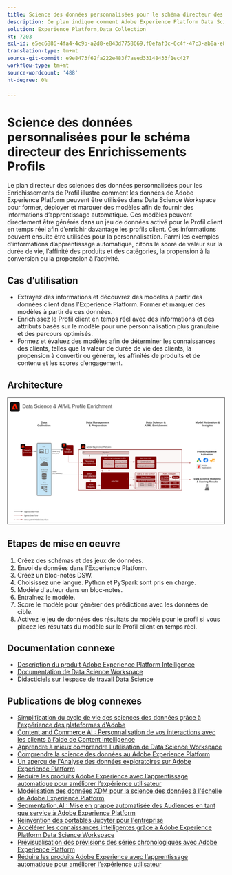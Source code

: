 ```yaml
---
title: Science des données personnalisées pour le schéma directeur des Enrichissements Profils
description: Ce plan indique comment Adobe Experience Platform Data Science Workspace peut utiliser les données dans l’Experience Platform pour former, déployer et marquer des modèles afin de fournir des informations d’apprentissage automatique à partir des données.
solution: Experience Platform,Data Collection
kt: 7203
exl-id: e5ec6886-4fa4-4c9b-a2d8-e843d7758669,f0efaf3c-6c4f-47c3-ab8a-e8e146dd071c
translation-type: tm+mt
source-git-commit: e9e8473f62fa222e483f7aeed33148433f1ec427
workflow-type: tm+mt
source-wordcount: '488'
ht-degree: 0%

---
```


# Science des données personnalisées pour le schéma directeur des Enrichissements Profils

Le plan directeur des sciences des données personnalisées pour les Enrichissements de Profil illustre comment les données de Adobe Experience Platform peuvent être utilisées dans Data Science Workspace pour former, déployer et marquer des modèles afin de fournir des informations d’apprentissage automatique. Ces modèles peuvent directement être générés dans un jeu de données activé pour le Profil client en temps réel afin d’enrichir davantage les profils client. Ces informations peuvent ensuite être utilisées pour la personnalisation. Parmi les exemples d’informations d’apprentissage automatique, citons le score de valeur sur la durée de vie, l’affinité des produits et des catégories, la propension à la conversion ou la propension à l’activité.

## Cas d’utilisation

* Extrayez des informations et découvrez des modèles à partir des données client dans l’Experience Platform. Former et marquer des modèles à partir de ces données.
* Enrichissez le Profil client en temps réel avec des informations et des attributs basés sur le modèle pour une personnalisation plus granulaire et des parcours optimisés.
* Formez et évaluez des modèles afin de déterminer les connaissances des clients, telles que la valeur de durée de vie des clients, la propension à convertir ou générer, les affinités de produits et de contenu et les scores d’engagement.

## Architecture

<img src="assets/datascience.svg" alt="Architecture de référence pour la science des données personnalisées pour le plan directeur des Enrichissements Profils" style="border:1px solid #4a4a4a" />

## Etapes de mise en oeuvre

1. Créez des schémas et des jeux de données.
1. Envoi de données dans l’Experience Platform.
1. Créez un bloc-notes DSW.
1. Choisissez une langue. Python et PySpark sont pris en charge.
1. Modèle d&#39;auteur dans un bloc-notes.
1. Entraînez le modèle.
1. Score le modèle pour générer des prédictions avec les données de cible.
1. Activez le jeu de données des résultats du modèle pour le profil si vous placez les résultats du modèle sur le Profil client en temps réel.

## Documentation connexe

* [Description du produit Adobe Experience Platform Intelligence](https://helpx.adobe.com/legal/product-descriptions/adobe-experience-platform-intelligence---product-description.html)
* [Documentation de Data Science Workspace](https://experienceleague.adobe.com/docs/experience-platform/data-science-workspace/home.html?lang=en)
* [Didacticiels sur l’espace de travail Data Science](https://experienceleague.adobe.com/docs/platform-learn/tutorials/data-science-workspace/understanding-data-science-workspace.html)

## Publications de blog connexes

* [Simplification du cycle de vie des sciences des données grâce à l&#39;expérience des plateformes d&#39;Adobe](https://medium.com/adobetech/simplifying-the-data-science-lifecycle-with-adobe-platform-experience-8ea4f056d82f)
* [Content and Commerce AI : Personnalisation de vos interactions avec les clients à l’aide de Content Intelligence](https://medium.com/adobetech/content-and-commerce-ai-personalizing-your-interactions-with-customers-through-content-intelligence-dc182601deab)
* [Apprendre à mieux comprendre l&#39;utilisation de Data Science Workspace](https://medium.com/adobetech/gaining-a-deeper-understanding-of-churn-using-data-science-workspace-18a2190e0cf3)
* [Comprendre la science des données au Adobe Experience Platform](https://medium.com/adobetech/understanding-data-science-in-adobe-experience-platform-5bce5a17b42)
* [Un aperçu de l&#39;Analyse des données exploratoires sur Adobe Experience Platform](https://medium.com/adobetech/an-introductory-look-at-exploratory-data-analysis-on-adobe-experience-platform-1bfce7501d9a)
* [Réduire les produits Adobe Experience avec l’apprentissage automatique pour améliorer l’expérience utilisateur](https://medium.com/adobetech/cutting-across-adobe-experience-products-with-machine-learning-to-elevated-user-experience-7c85000510d1)
* [Modélisation des données XDM pour la science des données à l&#39;échelle de Adobe Experience Platform](https://medium.com/adobetech/modeling-xdm-data-for-data-science-at-scale-on-adobe-experience-platform-222bb2a6dbf7)
* [Segmentation.AI : Mise en grappe automatisée des Audiences en tant que service à Adobe Experience Platform](https://medium.com/adobetech/segmentation-ai-automated-audience-clustering-as-a-service-in-adobe-experience-platform-261f4099462c)
* [Réinvention des portables Jupyter pour l&#39;entreprise](https://medium.com/adobetech/reimagining-jupyter-notebooks-for-enterprise-scale-8bc6340d504a)
* [Accélérer les connaissances intelligentes grâce à Adobe Experience Platform Data Science Workspace](https://medium.com/adobetech/accelerate-intelligent-insights-with-adobe-experience-platform-data-science-workspace-89538bacbbea)
* [Prévisualisation des prévisions des séries chronologiques avec Adobe Experience Platform](https://medium.com/adobetech/preview-of-time-series-forecasting-with-adobe-experience-platform-38a2fc778e89)
* [Réduire les produits Adobe Experience avec l’apprentissage automatique pour améliorer l’expérience utilisateur](https://medium.com/adobetech/cutting-across-adobe-experience-products-with-machine-learning-to-elevated-user-experience-7c85000510d1)
